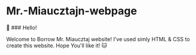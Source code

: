 # Mr.-Miaucztajn-webpage

:wave: ### Hello!

Welcome to Borrow Mr. Miaucztaj website! I've used simly HTML & CSS to create this website. Hope You'll like it! :cat:
